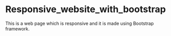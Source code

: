 # Responsive_website_with_bootstrap
This is a web page which is responsive and it is made using Bootstrap framework.
